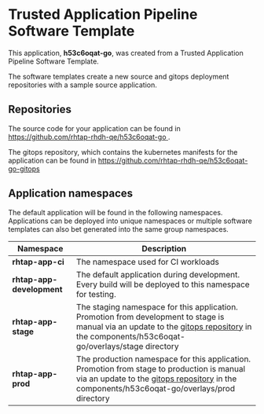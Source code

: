 # Trusted Application Pipeline Software Template

This application, **h53c6oqat-go**, was created from a Trusted Application Pipeline Software Template.

The software templates create a new source and gitops deployment repositories with a sample source application. 

## Repositories

The source code for your application can be found in [https://github.com/rhtap-rhdh-qe/h53c6oqat-go ](https://github.com/rhtap-rhdh-qe/h53c6oqat-go ).
 
The gitops repository, which contains the kubernetes manifests for the application can be found in 
[https://github.com/rhtap-rhdh-qe/h53c6oqat-go-gitops ](https://github.com/rhtap-rhdh-qe/h53c6oqat-go-gitops ) 

## Application namespaces 

The default application will be found in the following namespaces. Applications can be deployed into unique namespaces or multiple software templates can also bet generated into the same group namespaces.  

|  Namespace   |  Description   |  
| -------- | -------- |
| **rhtap-app-ci** | The namespace used for CI workloads |
| **rhtap-app-development** | The default application during development. Every build will be deployed to this namespace for testing. |
| **rhtap-app-stage** | The staging namespace for this application. Promotion from development to stage is manual via an update to the [gitops repository](https://github.com/rhtap-rhdh-qe/h53c6oqat-go-gitops ) in the components/h53c6oqat-go/overlays/stage directory |
| **rhtap-app-prod** | The production namespace for this application. Promotion from stage to production is manual via an update to the [gitops repository](https://github.com/rhtap-rhdh-qe/h53c6oqat-go-gitops ) in the components/h53c6oqat-go/overlays/prod directory |